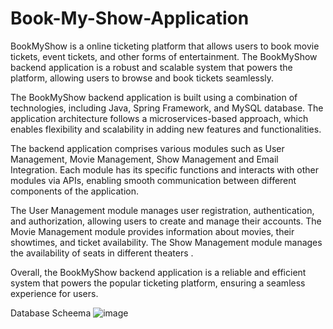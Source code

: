 # Book-My-Show-Application

BookMyShow is a online ticketing platform that allows users to book movie tickets, event tickets, and other forms of entertainment. The BookMyShow backend application is a robust and scalable system that powers the platform, allowing users to browse and book tickets seamlessly.

The BookMyShow backend application is built using a combination of technologies, including Java, Spring Framework, and MySQL database. The application architecture follows a microservices-based approach, which enables flexibility and scalability in adding new features and functionalities.

The backend application comprises various modules such as User Management, Movie Management, Show Management and Email Integration. Each module has its specific functions and interacts with other modules via APIs, enabling smooth communication between different components of the application.

The User Management module manages user registration, authentication, and authorization, allowing users to create and manage their accounts. The Movie Management module provides information about movies, their showtimes, and ticket availability. The Show Management module manages the availability of seats in different theaters .


Overall, the BookMyShow backend application is a reliable and efficient system that powers the popular ticketing platform, ensuring a seamless experience for users.



Database Scheema
![image](https://user-images.githubusercontent.com/117634221/223074113-f3ad4451-c9ab-484a-a7b5-a163216941a2.png)

